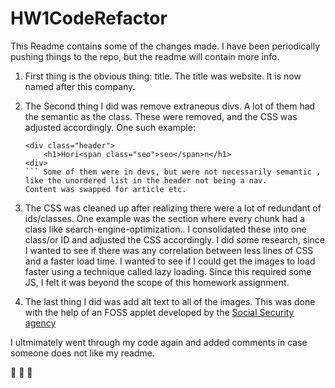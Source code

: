 # HW1CodeRefactor

This Readme contains some of the changes made. I have been periodically pushing things to the repo, but the readme will contain more info. 

1. First thing is the obvious thing: title. The title was website. It is now named after this company.
2. The Second thing I did was remove extraneous divs. A lot of them had the semantic as the class. These were removed, and the CSS was adjusted accordingly.  One such example: 
    ```
   <div class="header">
        <h1>Hori<span class="seo">seo</span>n</h1>
    <div>
    ``` Some of them were in devs, but were not necessarily semantic , like the unordered list in the header not being a nav.
    Content was swapped for article etc. 

3. The CSS was cleaned up after realizing there were a lot of redundant of ids/classes. One example was the section where every chunk had a class like search-engine-optimization.. I consolidated these into one class/or ID and adjusted the CSS accordingly. I did some research, since I wanted to see if there was any correlation between less lines of CSS and a faster load time. I wanted to see if I could get the images to load faster using a technique called lazy loading. Since this required some JS, I felt it was beyond the scope of this homework assignment. 

4. The last thing I did was add alt text to all of the images. This was done with the help of an FOSS applet developed by the [Social Security agency](https://www.ssa.gov/accessibility/andi/help/install.html)

I ultmimately went through my code again and added comments in case someone does not like my readme.

:100: :100: :100: 